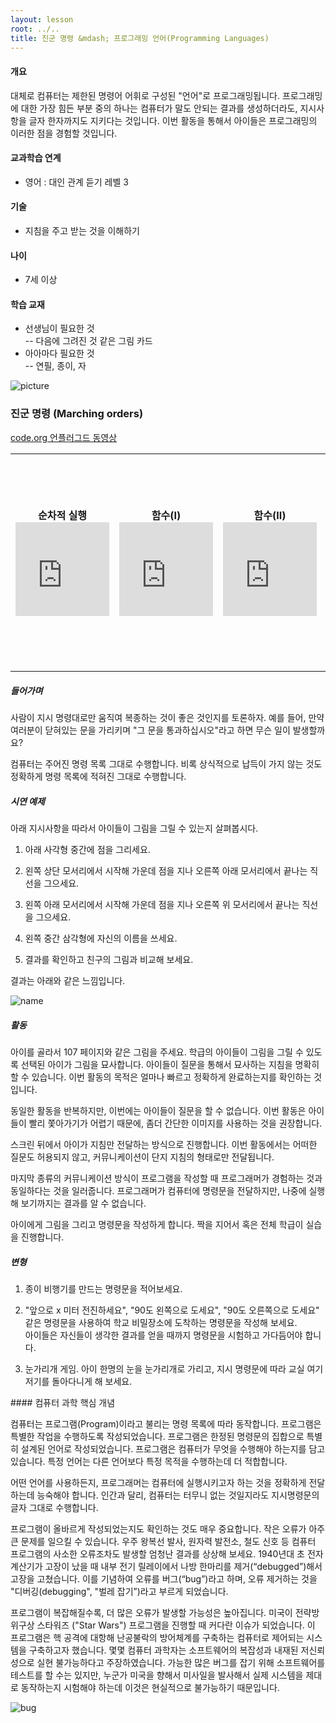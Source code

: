 ```yaml
---
layout: lesson
root: ../..
title: 진군 명령 &mdash; 프로그래밍 언어(Programming Languages)
---
```

<div class="objectives" markdown="1">

#### 개요  

대체로 컴퓨터는 제한된 명령어 어휘로 구성된 "언어"로 프로그래밍됩니다. 프로그래밍에 대한 가장 힘든 부분 중의 하나는 컴퓨터가 말도 안되는 결과를 생성하더라도, 지시사항을 글자 한자까지도 지키다는 것입니다. 이번 활동을 통해서 아이들은 프로그래밍의 이러한 점을 경험할 것입니다.  

#### 교과학습 연계  
- 영어 : 대인 관계 듣기 레벨 3

#### 기술  
- 지침을 주고 받는 것을 이해하기

#### 나이  
- 7세 이상

#### 학습 교재  
- 선생님이 필요한 것  
-- 다음에 그려진 것 같은 그림 카드  
- 아아마다 필요한 것  
-- 연필, 종이, 자

<img src="img/ch13-language/12-language-01-picture.png" alt="picture" />   

</div>

### 진군 명령 (Marching orders)

<div class="row-fluid">
<div class="span3">
<table width="100%" class="table table-striped">
    <tr>
        <a href="http://www.code.org">code.org 언플러그드 동영상</a>
    </tr>
    <tr>
        <td>
           <center><strong>순차적 실행</strong></center>
           <div class="youtube">
                <iframe width="150" src="https://www.youtube.com/embed/xaW3PAzHxCU?list=PLzdnOPI1iJNerXmhWGR_V-8vWPe0v62DE" frameborder="0" allowfullscreen>
                </iframe>
           </div>
        </td>
        <td>
           <center><strong>함수(I)</strong></center>
           <div class="youtube">
                <iframe width="150" src="https://www.youtube.com/embed/hx0tBso08aA?list=PLzdnOPI1iJNerXmhWGR_V-8vWPe0v62DE" frameborder="0" allowfullscreen>
                </iframe>
           </div>        
        </td>
        <td>
           <center><strong>함수(II)</strong></center>
           <div class="youtube">
                <iframe width="150" src="https://www.youtube.com/embed/NAViNTHS3LU?list=PLzdnOPI1iJNerXmhWGR_V-8vWPe0v62DE" frameborder="0" allowfullscreen>
                </iframe>
           </div>        
        </td>
        <td>
           <center><strong>조건문</strong></center>
           <div class="youtube">
                <iframe width="150" src="https://www.youtube.com/embed/yr6g0AWE7yw?list=PLzdnOPI1iJNerXmhWGR_V-8vWPe0v62DE" frameborder="0" allowfullscreen>
                </iframe>
           </div>        
        </td>
        <td>
           <center><strong>릴레이 프로그래밍</strong></center>
           <div class="youtube">
                <iframe width="20%" src="https://www.youtube.com/embed/FFpvtooUrzg?list=PLzdnOPI1iJNerXmhWGR_V-8vWPe0v62DE" frameborder="0" allowfullscreen>
                </iframe>
           </div>        
        </td>
    </tr>
</table>
</div>
</div>


##### 들어가며

사람이 지시 명령대로만 움직여 복종하는 것이 좋은 것인지를 토론하자. 
예를 들어, 만약 여러분이 닫혀있는 문을 가리키며 "그 문을 통과하십시오"라고 하면 무슨 일이 발생할까요?  

컴퓨터는 주어진 명령 목록 그대로 수행합니다. 
비록 상식적으로 납득이 가지 않는 것도 정확하게 명령 목록에 적혀진 그대로 수행합니다.  

##### 시연 예제

아래 지시사항을 따라서 아이들이 그림을 그릴 수 있는지 살펴봅시다.

1. 아래 사각형 중간에 점을 그리세요.  

2. 왼쪽 상단 모서리에서 시작해 가운데 점을 지나 오른쪽 아래 모서리에서 끝나는 직선을 그으세요.

3. 왼쪽 아래 모서리에서 시작해 가운데 점을 지나 오른쪽 위 모서리에서 끝나는 직선을 그으세요.

4. 왼쪽 중간 삼각형에 자신의 이름을 쓰세요.  

5. 결과를 확인하고 친구의 그림과 비교해 보세요.

결과는 아래와 같은 느낌입니다.

<img src="img/ch13-language/12-language-02-name.png" alt="name" />   

##### 활동

아이를 골라서 107 페이지와 같은 그림을 주세요. 
학급의 아이들이 그림을 그릴 수 있도록 선택된 아이가 그림을 묘사합니다.
아이들이 질문을 통해서 묘사하는 지침을 명확히 할 수 있습니다.
이번 활동의 목적은 얼마나 빠르고 정확하게 완료하는지를 확인하는 것입니다.  

동일한 활동을 반복하지만, 이번에는 아이들이 질문을 할 수 없습니다. 
이번 활동은 아이들이 빨리 쫓아가기가 어렵기 때문에, 좀더 간단한 이미지를 사용하는 것을 권장합니다.  

스크린 뒤에서 아이가 지침만 전달하는 방식으로 진행합니다. 이번 활동에서는 어떠한 질문도 허용되지 않고, 커뮤니케이션이 단지 지침의 형태로만 전달됩니다.  

마지막 종류의 커뮤니케이션 방식이 프로그램을 작성할 때 프로그래머가 경험하는 것과 동일하다는 것을 일러줍니다. 프로그래머가 컴퓨터에 명령문을 전달하지만, 나중에 실행해 보기까지는 결과를 알 수 없습니다.  

아이에게 그림을 그리고 명령문을 작성하게 합니다. 짝을 지어서 혹은 전체 학급이 실습을 진행합니다.  

##### 변형

1. 종이 비행기를 만드는 명령문을 적어보세요.  

2. "앞으로 x 미터 전진하세요", "90도 왼쪽으로 도세요", "90도 오른쪽으로 도세요" 같은 명령문을 사용하여 학교 비밀장소에 도착하는 명령문을 작성해 보세요.  
아이들은 자신들이 생각한 결과를 얻을 때까지 명령문을 시험하고 가다듬어야 합니다.  

3. 눈가리개 게임. 아이 한명의 눈을 눈가리개로 가리고, 지시 명령문에 따라 교실 여기저기를 돌아다니게 해 보세요.


<div class="keypoints" markdown="1">
#### 컴퓨터 과학 핵심 개념

컴퓨터는 프로그램(Program)이라고 불리는 명령 목록에 따라 동작합니다. 프로그램은 특별한 작업을 수행하도록 작성되었습니다. 
프로그램은 한정된 명령문의 집합으로 특별히 설계된 언어로 작성되었습니다.
프로그램은 컴퓨터가 무엇을 수행해야 하는지를 담고 있습니다. 특정 언어는 다른 언어보다 특정 목적을 수행하는데 더 적합합니다.  

어떤 언어를 사용하든지, 프로그래머는 컴퓨터에 실행시키고자 하는 것을 정확하게 전달하는데 능숙해야 합니다. 인간과 달리, 컴퓨터는 터무니 없는 것일지라도 지시명령문의 글자 그대로 수행합니다.  

프로그램이 올바르게 작성되었는지도 확인하는 것도 매우 중요합니다. 작은 오류가 아주 큰 문제를 일으킬 수 있습니다. 우주 왕복선 발사, 원자력 발전소, 철도 신호 등 컴퓨터 프로그램의 사소한 오류조차도 발생할 엄청난 결과를 상상해 보세요. 1940년대 초 전자계산기가 고장이 났을 때 내부 전기 릴레이에서 나방 한마리를 제거(“debugged”)해서 고장을 고쳤습니다. 이를 기념하여 오류를 버그(“bug”)라고 하며, 오류 제거하는 것을 "디버깅(debugging", "벌레 잡기”)라고 부르게 되었습니다.  

프로그램이 복잡해질수록, 더 많은 오류가 발생할 가능성은 높아집니다. 미국이 전략방위구상 스타워즈 ("Star Wars") 프로그램을 진행할 때 커다란 이슈가 되었습니다. 이 프로그램은 핵 공격에 대항해 난공불락의 방어체계를 구축하는 컴퓨터로 제어되는 시스템을 구축하고자 했습니다. 몇몇 컴퓨터 과학자는 소프트웨어의 복잡성과 내재된 저신뢰성으로 실현 불가능하다고 주장하였습니다. 가능한 많은 버그를 잡기 위해 소프트웨어를 테스트를 할 수는 있지만, 누군가 미국을 향해서 미사일을 발사해서 실제 시스템을 제대로 동작하는지 시험해야 하는데 이것은 현실적으로 불가능하기 때문입니다.

<img src="img/ch13-language/12-language-03-bug.png" alt="bug" />   

</div>  

